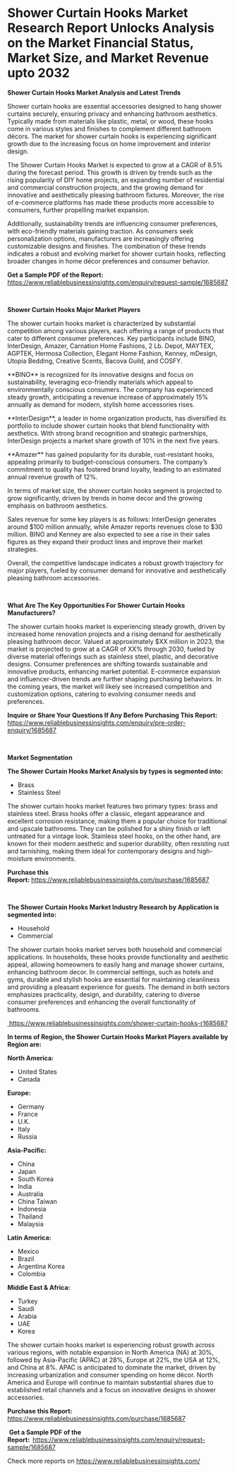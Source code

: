 <p><h1>Shower Curtain Hooks Market Research Report Unlocks Analysis on the Market Financial Status, Market Size, and Market Revenue upto 2032</h1></p><p><strong>Shower Curtain Hooks Market Analysis and Latest Trends</strong></p>
<p><p>Shower curtain hooks are essential accessories designed to hang shower curtains securely, ensuring privacy and enhancing bathroom aesthetics. Typically made from materials like plastic, metal, or wood, these hooks come in various styles and finishes to complement different bathroom décors. The market for shower curtain hooks is experiencing significant growth due to the increasing focus on home improvement and interior design.</p><p>The Shower Curtain Hooks Market is expected to grow at a CAGR of 8.5% during the forecast period. This growth is driven by trends such as the rising popularity of DIY home projects, an expanding number of residential and commercial construction projects, and the growing demand for innovative and aesthetically pleasing bathroom fixtures. Moreover, the rise of e-commerce platforms has made these products more accessible to consumers, further propelling market expansion.</p><p>Additionally, sustainability trends are influencing consumer preferences, with eco-friendly materials gaining traction. As consumers seek personalization options, manufacturers are increasingly offering customizable designs and finishes. The combination of these trends indicates a robust and evolving market for shower curtain hooks, reflecting broader changes in home décor preferences and consumer behavior.</p></p>
<p><strong>Get a Sample PDF of the Report:&nbsp;</strong> <a href="https://www.reliablebusinessinsights.com/enquiry/request-sample/1685687?utm_campaign=3256&utm_medium=2&utm_source=Github&utm_content=ia&utm_term=04042025&utm_id=shower-curtain-hooks">https://www.reliablebusinessinsights.com/enquiry/request-sample/1685687</a></p>
<p>&nbsp;</p>
<p><strong>Shower Curtain Hooks Major Market Players</strong></p>
<p><p>The shower curtain hooks market is characterized by substantial competition among various players, each offering a range of products that cater to different consumer preferences. Key participants include BINO, InterDesign, Amazer, Carnation Home Fashions, 2 Lb. Depot, MAYTEX, AGPTEK, Hermosa Collection, Elegant Home Fashion, Kenney, mDesign, Utopia Bedding, Creative Scents, Bacova Guild, and COSFY. </p><p>**BINO** is recognized for its innovative designs and focus on sustainability, leveraging eco-friendly materials which appeal to environmentally conscious consumers. The company has experienced steady growth, anticipating a revenue increase of approximately 15% annually as demand for modern, stylish home accessories rises.</p><p>**InterDesign**, a leader in home organization products, has diversified its portfolio to include shower curtain hooks that blend functionality with aesthetics. With strong brand recognition and strategic partnerships, InterDesign projects a market share growth of 10% in the next five years.</p><p>**Amazer** has gained popularity for its durable, rust-resistant hooks, appealing primarily to budget-conscious consumers. The company’s commitment to quality has fostered brand loyalty, leading to an estimated annual revenue growth of 12%.</p><p>In terms of market size, the shower curtain hooks segment is projected to grow significantly, driven by trends in home decor and the growing emphasis on bathroom aesthetics. </p><p>Sales revenue for some key players is as follows: InterDesign generates around $100 million annually, while Amazer reports revenues close to $30 million. BINO and Kenney are also expected to see a rise in their sales figures as they expand their product lines and improve their market strategies.</p><p>Overall, the competitive landscape indicates a robust growth trajectory for major players, fueled by consumer demand for innovative and aesthetically pleasing bathroom accessories.</p></p>
<p>&nbsp;</p>
<p><strong>What Are The Key Opportunities For Shower Curtain Hooks Manufacturers?</strong></p>
<p><p>The shower curtain hooks market is experiencing steady growth, driven by increased home renovation projects and a rising demand for aesthetically pleasing bathroom decor. Valued at approximately $XX million in 2023, the market is projected to grow at a CAGR of XX% through 2030, fueled by diverse material offerings such as stainless steel, plastic, and decorative designs. Consumer preferences are shifting towards sustainable and innovative products, enhancing market potential. E-commerce expansion and influencer-driven trends are further shaping purchasing behaviors. In the coming years, the market will likely see increased competition and customization options, catering to evolving consumer needs and preferences.</p></p>
<p><strong>Inquire or Share Your Questions If Any Before Purchasing This Report:</strong> <a href="https://www.reliablebusinessinsights.com/enquiry/pre-order-enquiry/1685687?utm_campaign=3256&utm_medium=2&utm_source=Github&utm_content=ia&utm_term=04042025&utm_id=shower-curtain-hooks">https://www.reliablebusinessinsights.com/enquiry/pre-order-enquiry/1685687</a></p>
<p>&nbsp;</p>
<p><strong>Market Segmentation</strong></p>
<p><strong>The Shower Curtain Hooks Market Analysis by types is segmented into:</strong></p>
<p><ul><li>Brass</li><li>Stainless Steel</li></ul></p>
<p><p>The shower curtain hooks market features two primary types: brass and stainless steel. Brass hooks offer a classic, elegant appearance and excellent corrosion resistance, making them a popular choice for traditional and upscale bathrooms. They can be polished for a shiny finish or left untreated for a vintage look. Stainless steel hooks, on the other hand, are known for their modern aesthetic and superior durability, often resisting rust and tarnishing, making them ideal for contemporary designs and high-moisture environments.</p></p>
<p><strong>Purchase this Report:&nbsp;</strong><a href="https://www.reliablebusinessinsights.com/purchase/1685687?utm_campaign=3256&utm_medium=2&utm_source=Github&utm_content=ia&utm_term=04042025&utm_id=shower-curtain-hooks">https://www.reliablebusinessinsights.com/purchase/1685687</a></p>
<p>&nbsp;</p>
<p><strong>The Shower Curtain Hooks Market Industry Research by Application is segmented into:</strong></p>
<p><ul><li>Household</li><li>Commercial</li></ul></p>
<p><p>The shower curtain hooks market serves both household and commercial applications. In households, these hooks provide functionality and aesthetic appeal, allowing homeowners to easily hang and manage shower curtains, enhancing bathroom decor. In commercial settings, such as hotels and gyms, durable and stylish hooks are essential for maintaining cleanliness and providing a pleasant experience for guests. The demand in both sectors emphasizes practicality, design, and durability, catering to diverse consumer preferences and enhancing the overall functionality of bathrooms.</p></p>
<p><a href="https://www.reliablebusinessinsights.com/shower-curtain-hooks-r1685687?utm_campaign=3256&utm_medium=2&utm_source=Github&utm_content=ia&utm_term=04042025&utm_id=shower-curtain-hooks">&nbsp;https://www.reliablebusinessinsights.com/shower-curtain-hooks-r1685687</a></p>
<p><strong>In terms of Region, the Shower Curtain Hooks Market Players available by Region are:</strong></p>
<p>
    <p> <strong> North America: </strong>
        <ul>
            <li>United States</li>
            <li>Canada</li>
        </ul>
        </p> 
    <p> <strong> Europe: </strong>
        <ul>
            <li>Germany</li>
            <li>France</li>
            <li>U.K.</li>
            <li>Italy</li>
            <li>Russia</li>
        </ul>
        </p> 
    <p> <strong> Asia-Pacific: </strong>
        <ul>
            <li>China</li>
            <li>Japan</li>
            <li>South Korea</li>
            <li>India</li>
            <li>Australia</li>
            <li>China Taiwan</li>
            <li>Indonesia</li>
            <li>Thailand</li>
            <li>Malaysia</li>
        </ul>
        </p> 
    <p> <strong> Latin America: </strong>
        <ul>
            <li>Mexico</li>
            <li>Brazil</li>
            <li>Argentina Korea</li>
            <li>Colombia</li>
        </ul>
        </p> 
    <p> <strong> Middle East & Africa: </strong>
        <ul>
            <li>Turkey</li>
            <li>Saudi</li>
            <li>Arabia</li>
            <li>UAE</li>
            <li>Korea</li>
        </ul>
    </p>
    </p>
<p><p>The shower curtain hooks market is experiencing robust growth across various regions, with notable expansion in North America (NA) at 30%, followed by Asia-Pacific (APAC) at 28%, Europe at 22%, the USA at 12%, and China at 8%. APAC is anticipated to dominate the market, driven by increasing urbanization and consumer spending on home décor. North America and Europe will continue to maintain substantial shares due to established retail channels and a focus on innovative designs in shower accessories.</p></p>
<p><strong>Purchase this Report: </strong><a href="https://www.reliablebusinessinsights.com/purchase/1685687?utm_campaign=3256&utm_medium=2&utm_source=Github&utm_content=ia&utm_term=04042025&utm_id=shower-curtain-hooks">https://www.reliablebusinessinsights.com/purchase/1685687</a></p>
<p>&nbsp;<strong>Get a Sample PDF of the Report:&nbsp;&nbsp;</strong><a href="https://www.reliablebusinessinsights.com/enquiry/request-sample/1685687?utm_campaign=3256&utm_medium=2&utm_source=Github&utm_content=ia&utm_term=04042025&utm_id=shower-curtain-hooks">https://www.reliablebusinessinsights.com/enquiry/request-sample/1685687</a></p>
<p><strong></strong></p>
<p>Check more reports on <a href="https://www.reliablebusinessinsights.com/?utm_campaign=3256&utm_medium=2&utm_source=Github&utm_content=ia&utm_term=04042025&utm_id=shower-curtain-hooks">https://www.reliablebusinessinsights.com/</a></p>